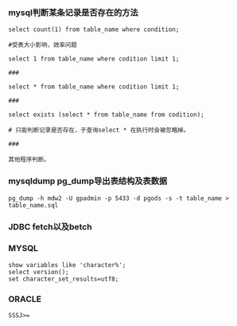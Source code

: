 ### mysql判断某条记录是否存在的方法

```
select count(1) from table_name where condition;

#受表大小影响，效率问题

select 1 from table_name where codition limit 1;

###

select * from table_name where codition limit 1;

###

select exists (select * from table_name from codition);

# 只能判断记录是否存在，子查询select * 在执行时会被忽略掉。

### 

其他程序判断。
```


### mysqldump  pg_dump导出表结构及表数据
```
pg_dump -h mdw2 -U gpadmin -p 5433 -d pgods -s -t table_name > table_name.sql

```

### JDBC fetch以及betch 


### MYSQL
```
show variables like 'character%'; 
select version();
set character_set_results=utf8;

```


### ORACLE
```
SSSJ>=
```